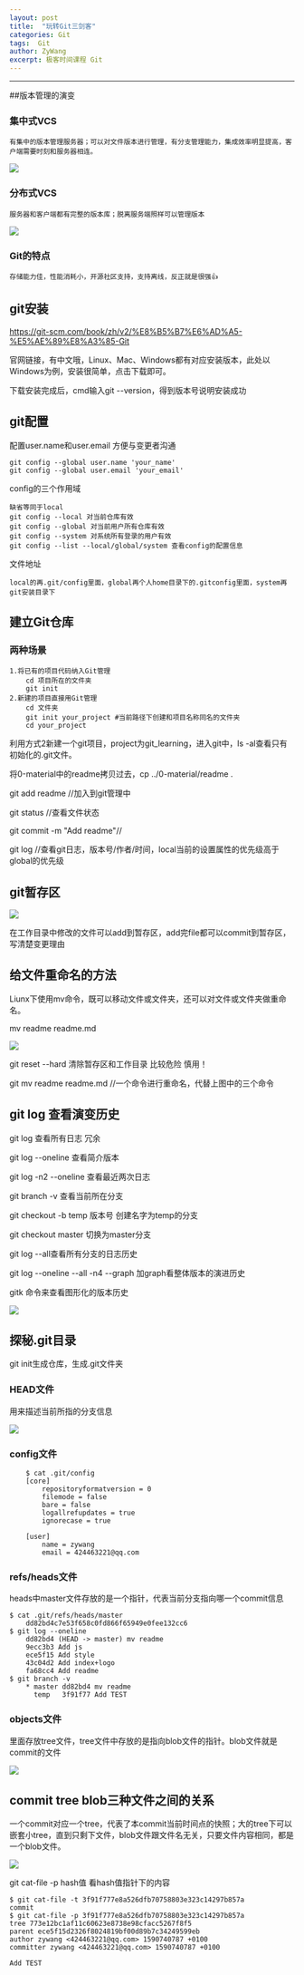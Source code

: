 ```yaml
---
layout: post
title:  "玩转Git三剑客"
categories: Git
tags:  Git
author: ZyWang
excerpt: 极客时间课程 Git
---
```


****
##版本管理的演变

###  集中式VCS
	有集中的版本管理服务器；可以对文件版本进行管理，有分支管理能力，集成效率明显提高，客户端需要时刻和服务器相连。

![](https://www.z4a.net/images/2020/05/28/3f30204905fbb57269af71a0374b48d.png)

### 分布式VCS ###
	服务器和客户端都有完整的版本库；脱离服务端照样可以管理版本

![](https://www.z4a.net/images/2020/05/28/c80e977d073f6a480905fa051f6c66d.png)
### Git的特点 ###
	存储能力佳，性能消耗小，开源社区支持，支持离线，反正就是很强👍
## git安装 ##
https://git-scm.com/book/zh/v2/%E8%B5%B7%E6%AD%A5-%E5%AE%89%E8%A3%85-Git 

官网链接，有中文哦，Linux、Mac、Windows都有对应安装版本，此处以Windows为例，安装很简单，点击下载即可。

下载安装完成后，cmd输入git --version，得到版本号说明安装成功

## git配置 ##

配置user.name和user.email 方便与变更者沟通

	git config --global user.name 'your_name'
	git config --global user.email 'your_email'
config的三个作用域

	缺省等同于local
	git config --local 对当前仓库有效
	git config --global 对当前用户所有仓库有效
	git config --system 对系统所有登录的用户有效
	git config --list --local/global/system 查看config的配置信息
文件地址

	local的再.git/config里面，global再个人home目录下的.gitconfig里面，system再git安装目录下
## 建立Git仓库 ##
### 两种场景 ###
	1.将已有的项目代码纳入Git管理
		cd 项目所在的文件夹
		git init
	2.新建的项目直接用Git管理
		cd 文件夹
		git init your_project #当前路径下创建和项目名称同名的文件夹
		cd your_project
利用方式2新建一个git项目，project为git_learning，进入git中，ls -al查看只有初始化的.git文件。

将0-material中的readme拷贝过去，cp ../0-material/readme .

git add readme //加入到git管理中

git status //查看文件状态

git commit -m "Add readme"//

git log //查看git日志，版本号/作者/时间，local当前的设置属性的优先级高于global的优先级

## git暂存区 ##
![](https://www.z4a.net/images/2020/05/28/1f1d76331b35476e73c8f24c4813826.png)

在工作目录中修改的文件可以add到暂存区，add完file都可以commit到暂存区，写清楚变更理由

## 给文件重命名的方法 ##

Liunx下使用mv命令，既可以移动文件或文件夹，还可以对文件或文件夹做重命名。

mv readme readme.md

![](https://www.z4a.net/images/2020/05/28/668bf4c7e8520bac0eda362e6d1cae8.png) 

git reset --hard 清除暂存区和工作目录 比较危险 慎用！

git mv readme readme.md //一个命令进行重命名，代替上图中的三个命令

## git log 查看演变历史 ##

git log 查看所有日志 冗余

git log --oneline 查看简介版本

git log -n2 --oneline 查看最近两次日志

git branch -v 查看当前所在分支

git checkout -b temp 版本号 创建名字为temp的分支

git checkout master 切换为master分支

git log --all查看所有分支的日志历史

git log --oneline --all -n4 --graph 加graph看整体版本的演进历史

gitk 命令来查看图形化的版本历史

![](https://s1.ax1x.com/2020/05/29/tukYwV.png)

## 探秘.git目录 ##

git init生成仓库，生成.git文件夹

### HEAD文件 ###

用来描述当前所指的分支信息

![](https://s1.ax1x.com/2020/05/29/tuVcT0.png)

### config文件 ###
		$ cat .git/config
		[core]
	        repositoryformatversion = 0
	        filemode = false
	        bare = false
	        logallrefupdates = true
	        ignorecase = true

		[user]
        	name = zywang
        	email = 424463221@qq.com

### refs/heads文件 ###

heads中master文件存放的是一个指针，代表当前分支指向哪一个commit信息

	$ cat .git/refs/heads/master
		dd82bd4c7e53f658c0fd866f65949e0fee132cc6
	$ git log --oneline
		dd82bd4 (HEAD -> master) mv readme
		9ecc3b3 Add js
		ece5f15 Add style
		43c04d2 Add index+logo
		fa68cc4 Add readme
	$ git branch -v
		* master dd82bd4 mv readme
		  temp   3f91f77 Add TEST

### objects文件 ###

里面存放tree文件，tree文件中存放的是指向blob文件的指针。blob文件就是commit的文件

![](https://s1.ax1x.com/2020/05/29/tunQAI.png)

## commit tree blob三种文件之间的关系 ##

一个commit对应一个tree，代表了本commit当前时间点的快照；大的tree下可以嵌套小tree，直到只剩下文件，blob文件跟文件名无关，只要文件内容相同，都是一个blob文件。

![](https://s1.ax1x.com/2020/05/29/tuu0qH.png)

git cat-file -p hash值 看hash值指针下的内容

	$ git cat-file -t 3f91f777e8a526dfb70758803e323c14297b857a
	commit
	$ git cat-file -p 3f91f777e8a526dfb70758803e323c14297b857a
	tree 773e12bc1af11c60623e8738e98cfacc5267f8f5
	parent ece5f15d2326f8024819bf00d89b7c34249599eb
	author zywang <424463221@qq.com> 1590740787 +0100
	committer zywang <424463221@qq.com> 1590740787 +0100
	
	Add TEST
